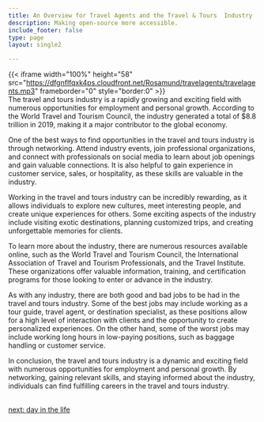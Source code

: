 ```yaml
---
title: An Overview for Travel Agents and the Travel & Tours  Industry
description: Making open-source more accessible.
include_footer: false
type: page
layout: single2

---
```


{{< iframe width="100%" height="58" src="https://dfgnflfqxk4ps.cloudfront.net/Rosamund/travelagents/travelagents.mp3" frameborder="0" style="border:0" >}}<br>
The travel and tours industry is a rapidly growing and exciting field with numerous opportunities for employment and personal growth. According to the World Travel and Tourism Council, the industry generated a total of $8.8 trillion in 2019, making it a major contributor to the global economy.

One of the best ways to find opportunities in the travel and tours industry is through networking. Attend industry events, join professional organizations, and connect with professionals on social media to learn about job openings and gain valuable connections. It is also helpful to gain experience in customer service, sales, or hospitality, as these skills are valuable in the industry.

Working in the travel and tours industry can be incredibly rewarding, as it allows individuals to explore new cultures, meet interesting people, and create unique experiences for others. Some exciting aspects of the industry include visiting exotic destinations, planning customized trips, and creating unforgettable memories for clients.

To learn more about the industry, there are numerous resources available online, such as the World Travel and Tourism Council, the International Association of Travel and Tourism Professionals, and the Travel Institute. These organizations offer valuable information, training, and certification programs for those looking to enter or advance in the industry.

As with any industry, there are both good and bad jobs to be had in the travel and tours industry. Some of the best jobs may include working as a tour guide, travel agent, or destination specialist, as these positions allow for a high level of interaction with clients and the opportunity to create personalized experiences. On the other hand, some of the worst jobs may include working long hours in low-paying positions, such as baggage handling or customer service.

In conclusion, the travel and tours industry is a dynamic and exciting field with numerous opportunities for employment and personal growth. By networking, gaining relevant skills, and staying informed about the industry, individuals can find fulfilling careers in the travel and tours industry.

<br>
<a href="https://workdojos.com/travelagents/day-in-the-life">next: day in the life</a>
</p>